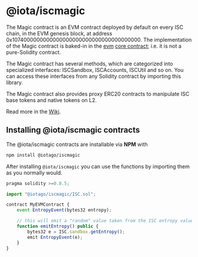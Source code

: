 # @iota/iscmagic

The Magic contract is an EVM contract deployed by default on every ISC chain, in the EVM genesis block, at address 0x1074000000000000000000000000000000000000. The implementation of the Magic contract is baked-in in the [evm](https://wiki.iota.org/shimmer/smart-contracts/guide/core_concepts/core_contracts/evm/) [core contract](https://wiki.iota.org/shimmer/smart-contracts/guide/core_concepts/core_contracts/overview/); i.e. it is not a pure-Solidity contract.

The Magic contract has several methods, which are categorized into specialized interfaces: ISCSandbox, ISCAccounts, ISCUtil and so on. You can access these interfaces from any Solidity contract by importing this library.

The Magic contract also provides proxy ERC20 contracts to manipulate ISC base tokens and native tokens on L2.

Read more in the [Wiki](https://wiki.iota.org/shimmer/smart-contracts/guide/evm/magic/).

## Installing @iota/iscmagic contracts

The @iota/iscmagic contracts are installable via __NPM__ with 

```bash
npm install @iotago/iscmagic
```

After installing `@iota/iscmagic` you can use the functions by importing them as you normally would.

```ts
pragma solidity >=0.8.5;

import "@iotago/iscmagic/ISC.sol";

contract MyEVMContract {
    event EntropyEvent(bytes32 entropy);

    // this will emit a "random" value taken from the ISC entropy value
    function emitEntropy() public {
        bytes32 e = ISC.sandbox.getEntropy();
        emit EntropyEvent(e);
    }
}

```
